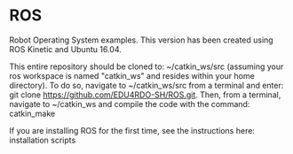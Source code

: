# ROS
Robot Operating System examples.  This version has been created using ROS Kinetic and Ubuntu 16.04.

This entire repository should be cloned to: ~/catkin_ws/src (assuming your ros workspace is named "catkin_ws" and resides within your home directory). To do so, navigate to ~/catkin_ws/src from a terminal and enter: git clone https://github.com/EDU4RDO-SH/ROS.git. Then, from a terminal, navigate to ~/catkin_ws and compile the code with the command: catkin_make

If you are installing ROS for the first time, see the instructions here: installation scripts
